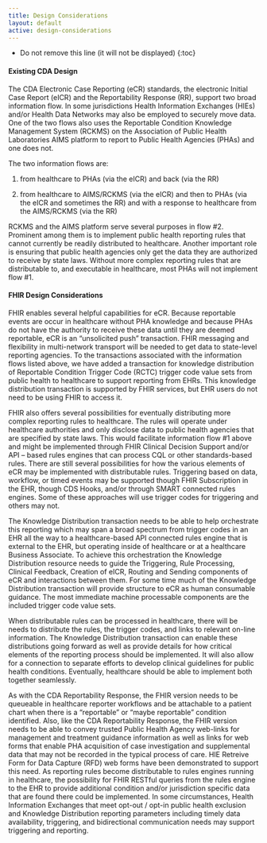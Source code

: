 ```yaml
---
title: Design Considerations
layout: default
active: design-considerations
---
```


<!-- TOC  the css styling for this is \pages\assets\css\project.css under 'markdown-toc'-->

* Do not remove this line (it will not be displayed)
{:toc}

<!-- end TOC -->


#### Existing CDA Design

The CDA Electronic Case Reporting (eCR) standards, the electronic Initial Case Report (eICR) and the Reportability Response (RR), support two broad information flow.
In some jurisdictions Health Information Exchanges (HIEs) and/or Health Data Networks may also be employed to securely move data.
One of the two flows also uses the Reportable Condition Knowledge Management System (RCKMS) on the Association of Public Health Laboratories AIMS platform to report to Public Health Agencies (PHAs) and one does not.

The two information flows are:

1) from healthcare to PHAs (via the eICR) and back (via the RR)

2) from healthcare to AIMS/RCKMS (via the eICR) and then to PHAs (via the eICR and sometimes the RR) and with a response to healthcare from the AIMS/RCKMS (via the RR)

RCKMS and the AIMS platform serve several purposes in flow #2.
Prominent among them is to implement public health reporting rules that cannot currently be readily distributed to healthcare.
Another important role is ensuring that public health agencies only get the data they are authorized to receive by state laws.
Without more complex reporting rules that are distributable to, and executable in healthcare, most PHAs will not implement flow #1.

#### FHIR Design Considerations

FHIR enables several helpful capabilities for eCR.
Because reportable events are occur in healthcare without PHA knowledge and because PHAs do not have the authority to receive these data until they are deemed reportable, eCR is an “unsolicited push” transaction.
FHIR messaging and flexibility in multi-network transport will be needed to get data to state-level reporting agencies.
To the transactions associated with the information flows listed above, we have added a transaction for knowledge distribution of Reportable Condition Trigger Code (RCTC) trigger code value sets from public health to healthcare to support reporting from EHRs.
This knowledge distribution transaction is supported by FHIR services, but EHR users do not need to be using FHIR to access it.

FHIR also offers several possibilities for eventually distributing more complex reporting rules to healthcare.
The rules will operate under healthcare authorities and only disclose data to public health agencies that are specified by state laws.
This would facilitate information flow #1 above and might be implemented through FHIR Clinical Decision Support and/or API – based rules engines that can process CQL or other standards-based rules.
There are still several possibilities for how the various elements of eCR may be implemented with distributable rules.
Triggering based on data, workflow, or timed events may be supported though FHIR Subscription in the EHR, though CDS Hooks, and/or through SMART connected rules engines.
Some of these approaches will use trigger codes for triggering and others may not.

The Knowledge Distribution transaction needs to be able to help orchestrate this reporting which may span a broad spectrum from trigger codes in an EHR all the way to a healthcare-based API connected rules engine that is external to the EHR, but operating inside of healthcare or at a healthcare Business Associate.
To achieve this orchestration the Knowledge Distribution resource needs to guide the Triggering, Rule Processing, Clinical Feedback, Creation of eICR, Routing and Sending components of eCR and interactions between them.
For some time much of the Knowledge Distribution transaction will provide structure to eCR as human consumable guidance.
The most immediate machine processable components are the included trigger code value sets.

When distributable rules can be processed in healthcare, there will be needs to distribute the rules, the trigger codes, and links to relevant on-line information.
The Knowledge Distribution transaction can enable these distributions going forward as well as provide details for how critical elements of the reporting process should be implemented.
It will also allow for a connection to separate efforts to develop clinical guidelines for public health conditions.
Eventually, healthcare should be able to implement both together seamlessly.

As with the CDA Reportability Response, the FHIR version needs to be queueable in healthcare reporter workflows and be attachable to a patient chart when there is a “reportable” or “maybe reportable” condition identified.
Also, like the CDA Reportability Response, the FHIR version needs to be able to convey trusted Public Health Agency web-links for management and treatment guidance information as well as links for web forms that enable PHA acquisition of case investigation and supplemental data that may not be recorded in the typical process of care.
HIE Retreive Form for Data Capture (RFD) web forms have been demonstrated to support this need. As reporting rules become distributable to rules engines running in healthcare, the possibility for FHIR RESTful queries from the rules engine to the EHR to provide additional condition and/or jurisdiction specific data that are found there could be implemented.
In some circumstances, Health Information Exchanges that meet opt-out / opt-in public health exclusion and Knowledge Distribution reporting parameters including timely data availability, triggering, and bidirectional communication needs may support triggering and reporting.

